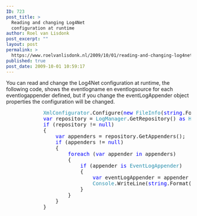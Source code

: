```yaml
---
ID: 723
post_title: >
  Reading and changing Log4Net
  configuration at runtime
author: Roel van Lisdonk
post_excerpt: ""
layout: post
permalink: >
  https://www.roelvanlisdonk.nl/2009/10/01/reading-and-changing-log4net-configuration-at-runtime/
published: true
post_date: 2009-10-01 10:59:17
---
```

<p>You can read and change the Log4Net configuration at runtime, the following code, shows the eventlogname en eventlogsource for each eventlogappender defined, but if you change the eventLogAppender object properties the configuration will be changed.    <br /></p>  <pre class="code"><span style="color: #2b91af">            XmlConfigurator</span>.Configure(<span style="color: blue">new </span><span style="color: #2b91af">FileInfo</span>(<span style="color: blue">string</span>.Format(<span style="color: #a31515">&quot;{0}.config&quot;</span>, <span style="color: #a31515">@&quot;C:\Temp\TestApplication.exe.config&quot;</span>)));
            <span style="color: blue">var </span>repository = <span style="color: #2b91af">LogManager</span>.GetRepository() <span style="color: blue">as </span><span style="color: #2b91af">Hierarchy</span>;
            <span style="color: blue">if </span>(repository != <span style="color: blue">null</span>)
            {
                <span style="color: blue">var </span>appenders = repository.GetAppenders();
                <span style="color: blue">if </span>(appenders != <span style="color: blue">null</span>)
                {
                    <span style="color: blue">foreach </span>(<span style="color: blue">var </span>appender <span style="color: blue">in </span>appenders)
                    {
                        <span style="color: blue">if </span>(appender <span style="color: blue">is </span><span style="color: #2b91af">EventLogAppender</span>)
                        {
                            <span style="color: blue">var </span>eventLogAppender = appender <span style="color: blue">as </span><span style="color: #2b91af">EventLogAppender</span>;
                            <span style="color: #2b91af">Console</span>.WriteLine(<span style="color: blue">string</span>.Format(<span style="color: #a31515">&quot;Eventlogname [{0}] and Eventlogsource [{1}] &quot;</span>, eventLogAppender.LogName, eventLogAppender.ApplicationName));
                        }
                    }
                }
            }</pre>
<a href="http://11011.net/software/vspaste"></a>